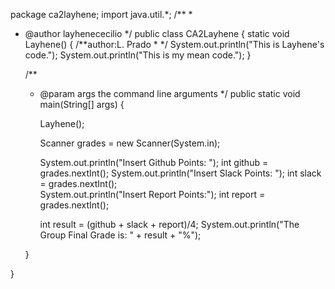 
package ca2layhene;
import java.util.*;
/**
 *
 * @author layhenececilio
 */
public class CA2Layhene {
    static void Layhene() {
        /**author:L. Prado
         * 
         */
        System.out.println("This is Layhene's code.");
        System.out.println("This is my mean code.");
    }

    /**
     * @param args the command line arguments
     */
    public static void main(String[] args) {
        
        Layhene();
      
        Scanner grades = new Scanner(System.in);
        
        System.out.println("Insert Github Points: ");
         int github = grades.nextInt();
        System.out.println("Insert Slack Points: ");
         int slack = grades.nextInt();  
        System.out.println("Insert Report Points:");
        int report = grades.nextInt();
        
        int result = (github + slack + report)/4;
        System.out.println("The Group Final Grade is: " + result + "%");
            
        
    }
    
}

